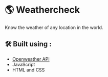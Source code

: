 # 🌎 Weathercheck
Know the weather of any location in the world.

## 🛠️ Built using :
- [Openweather API](https://openweathermap.org/api)
- JavaScript
- HTML and CSS
